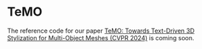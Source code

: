 # TeMO

The reference code for our paper [TeMO: Towards Text-Driven 3D Stylization for Multi-Object Meshes (CVPR 2024)](https://arxiv.org/pdf/2312.04248.pdf) is coming soon.

